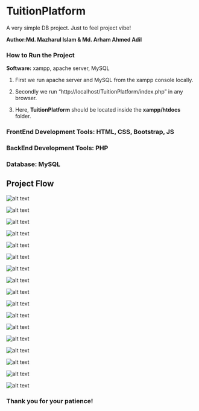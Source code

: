 # TuitionPlatform
A very simple DB project. Just to feel project vibe!

**Author:Md. Mazharul Islam & Md. Arham Ahmed Adil**

### How to Run the Project

**Software:** xampp, apache server, MySQL

1. First we run apache server and MySQL from the xampp console locally.

2. Secondly we run “http://localhost/TuitionPlatform/index.php” in any browser.

3. Here, **TuitionPlatform** should be located inside the **xampp/htdocs** folder.

### FrontEnd Development Tools: HTML, CSS, Bootstrap, JS

### BackEnd Development Tools: PHP

### Database: MySQL

## Project Flow

![alt text](images/home.png "Home")

![alt text](images/home1.png "Home 1")

![alt text](images/home2.png "Home 2")

![alt text](images/guardiansignup.png "Guardian Sign Up")

![alt text](images/guardianlogin.png "Guardian Sign In")

![alt text](images/guardianprofile.png "Guardian Profile")

![alt text](images/guardiandashboard.png "Guardian Dashboard")

![alt text](images/newtuitionpost.png "New Tuition Post")

![alt text](images/applicant_list.png "Applicant List")

![alt text](images/deletetuitionpost.png "Delete Tuition Post")

![alt text](images/tutorsignup.png "Tutor Sign Up")

![alt text](images/tutorlogin.png "Tutor Log In")

![alt text](images/tutorprofile.png "Tutor Profile")

![alt text](images/tutordashboard.png "Tutor Dashboard")

![alt text](images/tutordashboard1.png "Tutor Dashboard 1")

![alt text](images/tutorinbox.png "Tutor Inbox")

![alt text](images/tutorinbox1.png "Tutor Inbox 1")

### Thank you for your patience!
